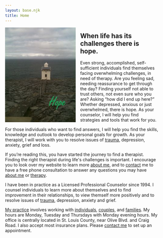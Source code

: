 ```yaml
---
layout: base.njk
title: Home
---
```


<img style="float: left; margin-right: 15px;" src="/files/website_opt_hope.jpg" alt="A lighthouse with text saying hope." width="232" height="310" />


## When life has its challenges there is hope.

Even strong, accomplished, self-sufficient individuals find themselves facing overwhelming challenges, in need of therapy. Are you feeling sad, needing reassurance to get through the day? Finding yourself not able to trust others, not even sure who you are? Asking “how did I end up here?” Whether depressed, anxious or just overwhelmed, there is hope. As your counselor, I will help you find strategies and tools that work for you.

For those individuals who want to find answers, I will help you find the skills, knowledge and outlook to develop personal goals for growth. As your therapist, I will work with you to resolve issues of [trauma](<pages/services>), depression, anxiety, grief and loss.

If you’re reading this, you have started the journey to find a therapist. Finding the right therapist during life's challenges is important. I encourage you to look over my website to learn more [about me](</pages/about/> "About"), and to [contact](</pages/contact/> "Contact") me to have a free phone consultation to answer any questions you may have [about me](</pages/about/> "About") or [therapy](</pages/services/> "Services").

I have been in practice as a Licensed Professional Counselor since 1994. I counsel individuals to learn more about themselves and to find improvement in their relationships, to view themself more positively and to resolve issues of [trauma](<pages/services>), depression, anxiety and grief.

[My practice](</pages/services> "Services") involves working with [individuals](<pages/services>), [couples,](<pages/services>) and [families](<pages/services>). My hours are Monday, Tuesday and Thursdays with Monday evening hours. My office is centrally located in St. Louis County, near Olive Blvd. and Craig Road. I also accept most insurance plans. Please [contact me](</pages/contact/> "Contact") to set up an appointment.
